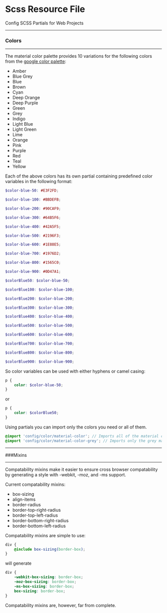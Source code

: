 # Scss Resource File

Config SCSS Partials for Web Projects

---

### Colors

---

The material color palette provides 10 variations for the following colors from the [google color palette](https://www.google.com/design/spec/style/color.html#color-color-palette):

- Amber
- Blue Grey
- Blue
- Brown
- Cyan
- Deep Orange
- Deep Purple
- Green
- Grey
- Indigo
- Light Blue
- Light Green
- Lime
- Orange
- Pink
- Purple
- Red
- Teal
- Yellow

Each of the above colors has its own partial containing predefined color variables in the following format:

```scss
$color-blue-50: #E3F2FD;

$color-blue-100: #BBDEFB;

$color-blue-200: #90CAF9;

$color-blue-300: #64B5F6;

$color-blue-400: #42A5F5;

$color-blue-500: #2196F3;

$color-blue-600: #1E88E5;

$color-blue-700: #1976D2;

$color-blue-800: #1565C0;

$color-blue-900: #0D47A1;

$colorBlue50: $color-blue-50;

$colorBlue100: $color-blue-100;

$colorBlue200: $color-blue-200;

$colorBlue300: $color-blue-300;

$colorBlue400: $color-blue-400;

$colorBlue500: $color-blue-500;

$colorBlue600: $color-blue-600;

$colorBlue700: $color-blue-700;

$colorBlue800: $color-blue-800;

$colorBlue900: $color-blue-900;
```

So color variables can be used with either hyphens or camel casing:

```scss
p {
	color: $color-blue-50;
}
```

or

```scss
p {
	color: $colorBlue50;
}
```

Using partials you can import only the colors you need or all of them.

```scss
@import 'config/color/material-color'; // Imports all of the material colors
@import 'config/color/material-color-grey'; // Imports only the grey material colors
```

---

###Mixins

---

Compatability mixins make it easier to ensure cross browser compatability by generating a style with -webkit, -moz, and -ms support.

Current compatability mixins:

- box-sizing
- align-items
- border-radius
- border-top-right-radius
- border-top-left-radius
- border-bottom-right-radius
- border-bottom-left-radius

Compatability mixins are simple to use:

```scss
div {
	@include box-sizing(border-box);
}
```

will generate

```css
div {
	-webkit-box-sizing: border-box;
	-moz-box-sizing: border-box;
	-ms-box-sizing: border-box;
	box-sizing: border-box;
}
```

Compatability mixins are, however, far from complete.
